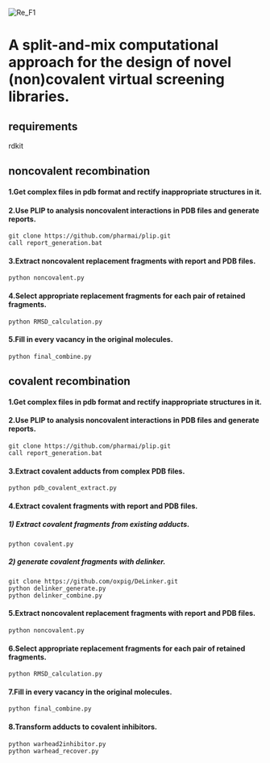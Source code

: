 ![Re_F1](https://github.com/xxh1999/reconstructed_libraries/assets/94356070/86ffa86b-29d9-4cdb-89de-8974da1d3892)
# A split-and-mix computational approach for the design of novel (non)covalent virtual screening libraries.
## requirements
rdkit
## noncovalent recombination
#### 1.Get complex files in pdb format and rectify inappropriate structures in it.
#### 2.Use PLIP to analysis noncovalent interactions in PDB files and generate reports. 
``git clone https://github.com/pharmai/plip.git``  
``call report_generation.bat``
#### 3.Extract noncovalent replacement fragments with report and PDB files.
``python noncovalent.py``  
#### 4.Select appropriate replacement fragments for each pair of retained fragments.  
``python RMSD_calculation.py``  
#### 5.Fill in every vacancy in the original molecules.  
``python final_combine.py``  

## covalent recombination
#### 1.Get complex files in pdb format and rectify inappropriate structures in it.
#### 2.Use PLIP to analysis noncovalent interactions in PDB files and generate reports. 
``git clone https://github.com/pharmai/plip.git``  
``call report_generation.bat``  
#### 3.Extract covalent adducts from complex PDB files.
``python pdb_covalent_extract.py``
#### 4.Extract covalent fragments with report and PDB files.
##### 1) Extract covalent fragments from existing adducts.
``python covalent.py``   
##### 2) generate covalent fragments with delinker.
``git clone https://github.com/oxpig/DeLinker.git``  
``python delinker_generate.py``   
``python delinker_combine.py`` 
#### 5.Extract noncovalent replacement fragments with report and PDB files.
``python noncovalent.py``  
#### 6.Select appropriate replacement fragments for each pair of retained fragments.  
``python RMSD_calculation.py``  
#### 7.Fill in every vacancy in the original molecules.  
``python final_combine.py``  
#### 8.Transform adducts to covalent inhibitors.  
``python warhead2inhibitor.py``  
``python warhead_recover.py``  
